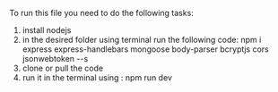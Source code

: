 To run this file you need to do the following tasks:
1. install nodejs
2. in the desired folder using terminal run the following code:
	npm i express express-handlebars mongoose body-parser bcryptjs cors jsonwebtoken --s
3. clone or pull the code
4. run it in the terminal using : npm run dev
